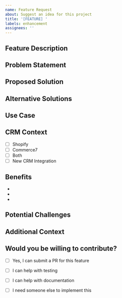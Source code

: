 ```yaml
---
name: Feature Request
about: Suggest an idea for this project
title: '[FEATURE] '
labels: enhancement
assignees: ''
---
```


## Feature Description

<!-- A clear and concise description of the feature you'd like to see -->

## Problem Statement

<!-- Is your feature request related to a problem? Please describe -->
<!-- Example: I'm always frustrated when [...] -->

## Proposed Solution

<!-- Describe the solution you'd like -->

## Alternative Solutions

<!-- Describe any alternative solutions or features you've considered -->

## Use Case

<!-- Describe how this feature would be used -->

## CRM Context

<!-- Which CRM(s) would this feature apply to? -->

- [ ] Shopify
- [ ] Commerce7
- [ ] Both
- [ ] New CRM Integration

## Benefits

<!-- What are the benefits of implementing this feature? -->

- 
- 
- 

## Potential Challenges

<!-- Are there any potential challenges or drawbacks? -->

## Additional Context

<!-- Add any other context, screenshots, or examples about the feature request -->

## Would you be willing to contribute?

<!-- Let us know if you'd be interested in working on this feature -->

- [ ] Yes, I can submit a PR for this feature
- [ ] I can help with testing
- [ ] I can help with documentation
- [ ] I need someone else to implement this

